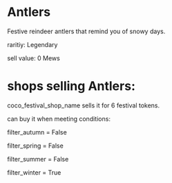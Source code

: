 # Antlers

Festive reindeer antlers that remind you of snowy days.

raritiy: Legendary

sell value: 0 Mews

# shops selling Antlers:

coco_festival_shop_name sells it for 6 festival tokens.

can buy it when meeting conditions: 

filter_autumn = False

filter_spring = False

filter_summer = False

filter_winter = True